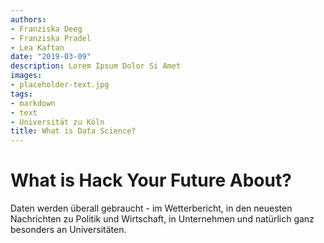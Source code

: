 ```yaml
---
authors:
- Franziska Deeg
- Franziska Pradel
- Lea Kaftan
date: "2019-03-09"
description: Lorem Ipsum Dolor Si Amet
images:
- placeholder-text.jpg
tags:
- markdown
- text
- Universität zu Köln
title: What is Data Science?
---
```


# What is Hack Your Future About?

Daten werden überall gebraucht - im Wetterbericht, in den neuesten Nachrichten zu Politik und Wirtschaft, in Unternehmen und natürlich ganz besonders an Universitäten. 
<!--more-->

